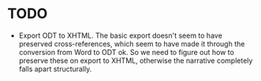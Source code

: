 TODO
====

* Export ODT to XHTML. The basic export doesn't seem to have preserved cross-references, which seem to have made it through the conversion from Word to ODT ok. So we need to figure out how to preserve these on export to XHTML, otherwise the narrative completely falls apart structurally.
